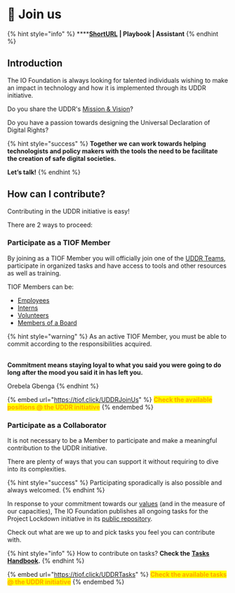 # 🖖 Join us

{% hint style="info" %}
****[**ShortURL**](https://tiof.click/UDDRJoinUs) **| Playbook | Assistant**
{% endhint %}

## Introduction

The IO Foundation is always looking for talented individuals wishing to make an impact in technology and how it is implemented through its UDDR initiative.

Do you share the UDDR's [Mission & Vision](../#mission-and-vision)?

Do you have a passion towards designing the Universal Declaration of Digital Rights?

{% hint style="success" %}
**Together we can work towards helping technologists and policy makers with the tools the need to be facilitate the creation of safe digital societies.**

**Let’s talk!**
{% endhint %}

## How can I contribute?

Contributing in the UDDR initiative is easy!

There are 2 ways to proceed:

### Participate as a TIOF Member

By joining as a TIOF Member you will officially join one of the [UDDR Teams](../institutional/structures/teams.md), participate in organized tasks and have access to tools and other resources as well as training.

TIOF Members can be:

* [Employees](https://tiof.click/TIOFOrgChartDocs#employees)
* [Interns](https://tiof.click/TIOFOrgChartDocs#interns)
* [Volunteers](https://tiof.click/TIOFOrgChartDocs#volunteers)
* [Members of a Board](https://tiof.click/TIOFOrgChartDocs#members-of-a-board)

{% hint style="warning" %}
As an active TIOF Member, you must be able to commit according to the responsibilities acquired.

\
**Commitment means staying loyal to what you said you were going to do long after the mood you said it in has left you.**

Orebela Gbenga
{% endhint %}

{% embed url="https://tiof.click/UDDRJoinUs" %}
<mark style="color:orange;">**Check the available positions @ the UDDR initiative**</mark>
{% endembed %}

### Participate as a Collaborator

It is not necessary to be a Member to participate and make a meaningful contribution to the UDDR initiative.

There are plenty of ways that you can support it without requiring to dive into its complexities.

{% hint style="success" %}
Participating sporadically is also possible and always welcomed.
{% endhint %}

In response to your commitment towards our [values](https://tiof.click/TIOFValues) (and in the measure of our capacities), The IO Foundation publishes all ongoing tasks for the Project Lockdown initiative in its [public repository](https://tiof.click/UDDRRepo).

Check out what are we up to and pick tasks you feel you can contribute with.

{% hint style="info" %}
How to contribute on tasks? **Check the** [**Tasks Handbook**](../operations/handbooks/tasks.md)**.**
{% endhint %}

{% embed url="https://tiof.click/UDDRTasks" %}
<mark style="color:orange;">**Check the available tasks @ the UDDR initiative**</mark>
{% endembed %}
